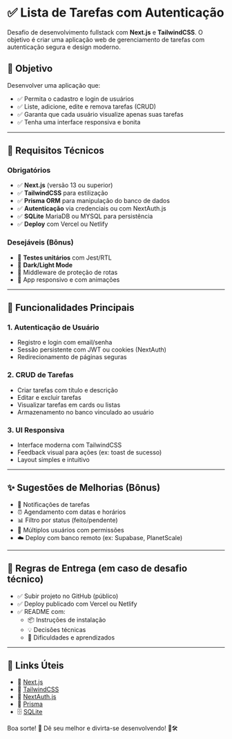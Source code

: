 # ✅ Lista de Tarefas com Autenticação

Desafio de desenvolvimento fullstack com **Next.js** e **TailwindCSS**. O objetivo é criar uma aplicação web de gerenciamento de tarefas com autenticação segura e design moderno.

## 🎯 Objetivo

Desenvolver uma aplicação que:
- ✅ Permita o cadastro e login de usuários
- ✅ Liste, adicione, edite e remova tarefas (CRUD)
- ✅ Garanta que cada usuário visualize apenas suas tarefas
- ✅ Tenha uma interface responsiva e bonita

---

## 📌 Requisitos Técnicos

### **Obrigatórios**
- ✅ **Next.js** (versão 13 ou superior)
- ✅ **TailwindCSS** para estilização
- ✅ **Prisma ORM** para manipulação do banco de dados
- ✅ **Autenticação** via credenciais ou com NextAuth.js
- ✅ **SQLite** MariaDB ou MYSQL para persistência
- ✅ **Deploy** com Vercel ou Netlify

### **Desejáveis (Bônus)**
- 🧪 **Testes unitários** com Jest/RTL
- 🎨 **Dark/Light Mode**
- 🔐 Middleware de proteção de rotas
- 📱 App responsivo e com animações

---

## 🚀 Funcionalidades Principais

### **1. Autenticação de Usuário**
- Registro e login com email/senha
- Sessão persistente com JWT ou cookies (NextAuth)
- Redirecionamento de páginas seguras

### **2. CRUD de Tarefas**
- Criar tarefas com título e descrição
- Editar e excluir tarefas
- Visualizar tarefas em cards ou listas
- Armazenamento no banco vinculado ao usuário

### **3. UI Responsiva**
- Interface moderna com TailwindCSS
- Feedback visual para ações (ex: toast de sucesso)
- Layout simples e intuitivo

---

## ✨ Sugestões de Melhorias (Bônus)

- 🔔 Notificações de tarefas
- ⏰ Agendamento com datas e horários
- 📊 Filtro por status (feito/pendente)
- 👥 Múltiplos usuários com permissões
- ☁️ Deploy com banco remoto (ex: Supabase, PlanetScale)

---

## 📌 Regras de Entrega (em caso de desafio técnico)

- ✅ Subir projeto no GitHub (público)
- ✅ Deploy publicado com Vercel ou Netlify
- ✅ README com:
  - 📦 Instruções de instalação
  - 💡 Decisões técnicas
  - 🚧 Dificuldades e aprendizados

---

## 📎 Links Úteis

- 🔗 [Next.js](https://nextjs.org/)
- 🎨 [TailwindCSS](https://tailwindcss.com/)
- 🔐 [NextAuth.js](https://next-auth.js.org/)
- 🧬 [Prisma](https://www.prisma.io/)
- 🗄️ [SQLite](https://www.sqlite.org/)

Boa sorte! 🚀 Dê seu melhor e divirta-se desenvolvendo! 🧠🛠️
